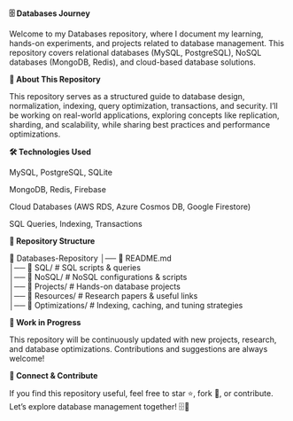 **🗄️ Databases Journey**

Welcome to my Databases repository, where I document my learning, hands-on experiments, and projects related to database management. This repository covers relational databases (MySQL, PostgreSQL), NoSQL databases (MongoDB, Redis), and cloud-based database solutions.

**📌 About This Repository**

This repository serves as a structured guide to database design, normalization, indexing, query optimization, transactions, and security. I’ll be working on real-world applications, exploring concepts like replication, sharding, and scalability, while sharing best practices and performance optimizations.

**🛠 Technologies Used**

MySQL, PostgreSQL, SQLite

MongoDB, Redis, Firebase

Cloud Databases (AWS RDS, Azure Cosmos DB, Google Firestore)

SQL Queries, Indexing, Transactions

**📂 Repository Structure**

📁 Databases-Repository
│── 📄 README.md  
│── 📁 SQL/                 # SQL scripts & queries  
│── 📁 NoSQL/               # NoSQL configurations & scripts  
│── 📁 Projects/            # Hands-on database projects  
│── 📁 Resources/           # Research papers & useful links  
│── 📁 Optimizations/       # Indexing, caching, and tuning strategies  

**🚧 Work in Progress**

This repository will be continuously updated with new projects, research, and database optimizations. Contributions and suggestions are always welcome!

**🤝 Connect & Contribute**

If you find this repository useful, feel free to star ⭐, fork 🍴, or contribute. Let’s explore database management together! 🗄️🚀
